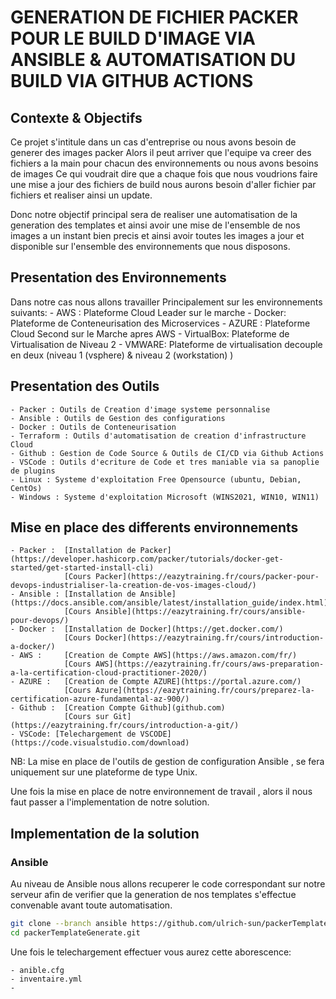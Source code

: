 # GENERATION DE FICHIER PACKER POUR LE BUILD D'IMAGE VIA ANSIBLE & AUTOMATISATION DU BUILD VIA GITHUB ACTIONS

## Contexte & Objectifs
Ce projet s'intitule dans un cas d'entreprise ou nous avons besoin de generer des images packer
Alors il peut arriver que l'equipe va creer des fichiers a la main pour chacun des environnements ou nous avons besoins de images 
Ce qui voudrait dire que a chaque fois que nous voudrions faire une mise a jour des fichiers de build nous aurons besoin d'aller fichier par fichiers et realiser ainsi un update.

Donc notre objectif principal sera de realiser une automatisation de la generation des templates et ainsi avoir une mise de l'ensemble de nos 
images a un instant bien precis et ainsi avoir toutes les images a jour et disponible sur l'ensemble des environnements que nous disposons.

## Presentation des Environnements
Dans notre cas nous allons travailler Principalement sur les environnements suivants:
    - AWS : Plateforme Cloud Leader sur le marche
    - Docker: Plateforme de Conteneurisation des Microservices
    - AZURE : Plateforme Cloud Second sur le Marche apres AWS
    - VirtualBox: Plateforme de Virtualisation de Niveau 2 
    - VMWARE: Plateforme de virtualisation decouple en deux (niveau 1 (vsphere) & niveau 2 (workstation) )
## Presentation des Outils
    - Packer : Outils de Creation d'image systeme personnalise
    - Ansible : Outils de Gestion des configurations 
    - Docker : Outils de Conteneurisation
    - Terraform : Outils d'automatisation de creation d'infrastructure Cloud
    - Github : Gestion de Code Source & Outils de CI/CD via Github Actions
    - VSCode : Outils d'ecriture de Code et tres maniable via sa panoplie de plugins
    - Linux : Systeme d'exploitation Free Opensource (ubuntu, Debian, CentOs)
    - Windows : Systeme d'exploitation Microsoft (WINS2021, WIN10, WIN11)

## Mise en place des differents environnements
    - Packer :  [Installation de Packer](https://developer.hashicorp.com/packer/tutorials/docker-get-started/get-started-install-cli)
                [Cours Packer](https://eazytraining.fr/cours/packer-pour-devops-industrialiser-la-creation-de-vos-images-cloud/)
    - Ansible : [Installation de Ansible](https://docs.ansible.com/ansible/latest/installation_guide/index.html)
                [Cours Ansible](https://eazytraining.fr/cours/ansible-pour-devops/)
    - Docker :  [Installation de Docker](https://get.docker.com/)
                [Cours Docker](https://eazytraining.fr/cours/introduction-a-docker/) 
    - AWS :     [Creation de Compte AWS](https://aws.amazon.com/fr/)
                [Cours AWS](https://eazytraining.fr/cours/aws-preparation-a-la-certification-cloud-practitioner-2020/)
    - AZURE :   [Creation de Compte AZURE](https://portal.azure.com/)
                [Cours Azure](https://eazytraining.fr/cours/preparez-la-certification-azure-fundamental-az-900/)
    - Github :  [Creation Compte Github](github.com)
                [Cours sur Git](https://eazytraining.fr/cours/introduction-a-git/)
    - VSCode: [Telechargement de VSCODE](https://code.visualstudio.com/download)
NB: La mise en place de l'outils de gestion de configuration Ansible , se fera uniquement sur une plateforme de type Unix.

Une fois la mise en place de notre environnement de travail , alors il  nous faut passer a l'implementation de notre solution.

## Implementation de la solution
### Ansible
Au niveau de Ansible nous allons recuperer le code correspondant sur notre serveur afin de verifier que la generation de nos templates s'effectue convenable avant toute automatisation.
```bash
git clone --branch ansible https://github.com/ulrich-sun/packerTemplateGenerate.git 
cd packerTemplateGenerate.git
```
Une fois le telechargement effectuer vous aurez cette aborescence:

    - anible.cfg
    - inventaire.yml
    - 
